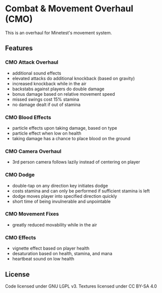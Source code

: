 # Combat & Movement Overhaul (CMO)
This is an overhaul for Minetest's movement system.

## Features

### CMO Attack Overhaul
- additional sound effects
- elevated attacks do additional knockback (based on gravity)
- increased knockback while in the air
- backstabs against players do double damage
- bonus damage based on relative movement speed
- missed swings cost 15% stamina
- no damage dealt if out of stamina

### CMO Blood Effects
- particle effects upon taking damage, based on type
- particle effect when low on health
- taking damage has a chance to place blood on the ground

### CMO Camera Overhaul
- 3rd person camera follows lazily instead of centering on player

### CMO Dodge
- double-tap on any direction key initiates dodge
- costs stamina and can only be performed if sufficient stamina is left
- dodge moves player into specified direction quickly
- short time of being invulnerable and unpointable

### CMO Movement Fixes
- greatly reduced movability while in the air

### CMO Effects
- vignette effect based on player health
- desaturation based on health, stamina, and mana
- heartbeat sound on low health

## License
Code licensed under GNU LGPL v3. Textures licensed under CC BY-SA 4.0